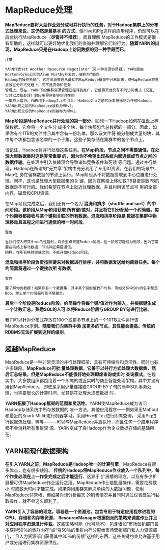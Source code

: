 MapReduce处理
===================================================================================
**MapReduce要将大型作业划分成可并行执行的任务，对于Hadoop集群上的分布式处理来说，这仍然是最基本
的方式**。像Hive和Pig这样的应用程序，仍然可以在后台执行MapReduce（**尽管并不推荐**），而且理解
MapReduce的工作模式是很有帮助的，这样就可以更好地优化我们的查询并理解它们的行为。**随着YARN的出
现，MapReduce只是在Hadoop上访问数据的另一种手段而已**。
```
注意 

YARN代表Yet Another Resource Negotiator（另一种资源协调器）。YARN是由Hortonworks公司的Arun Murthy开发的，被称为“面向
Hadoop的操作系统”。它将资源管理从最初的MapReduce框架中分离出来，使MapReduce将重点放在分布式处理上，而不是资源和任务
管理上。现在，YARN下的集群资源管理已经得到推广，它使得其他具有不同访问模式（交互、实时以及批处理）的应用程序能够同时在同
一集群上运行。YARN在Hadoop2.x中引入。Hadoop2.x之前的版本被标记为传统Hadoop。YARN出现之前的MapReduce被称为MRv1，
YARN出现之后的MapReduce则被称为MRv2。
```
**Map阶段是MapReduce并行处理的第一部分**。回想一下Hadoop如何在磁盘上存储数据。它会将一个文件分
成多个块，每个块都包含总数据的一部分。因此，如果你有个1TB的文件并且其中含有一份名单，那么该文件将
被分割成大量的块，其中每个块都包含该名单的一个子集，这些子集存储在集群中的各个节点上。

请记住，Hadoop将并行处理这些任务。**在Map阶段，节点之间不需要通信。在处理大型数据集时这是非常重要
的，因为你不希望出现系统内部通信或节点之间的数据传输**。在处理中引入依赖项会导致诸如竞争条件和死锁
等问题。通过并行处理，Hadoop在所谓的“无共享”架构中充分利用了专用IO资源。在我们的场景中，Map任
务在留存数据的节点上运行。Map阶段从不将数据提取到中心位置进行处理。同样，这也是处理大型数据集的关
键，因为在网络上移动数TB甚至是数PB的数据是不可行的。我们希望在节点上就近处理数据，并且利用该节点可
用的全部内存、磁盘和CPU资源。

在Map阶段完成之后，我们还有一个名为 **混洗和排序（shuffle and sort）的中间阶段。该阶段从Map阶段获取
所有键/值对，并且将它们分配给一个约简器。每个约简器都接收与某个键相关联的所有数据。混洗和排序阶段是
数据在集群中物理移动且进程之间进行通信的唯一时间段**。
```
警告

当我们深入研究Hive的性能时，将会重点规避Reduce阶段。这一阶段可能成为瓶颈，因为它需要在网络上移动数据，节点间还需要通信。
同样，在所有映射完成之前，不能开始Reduce阶段。
```
**混洗和排序阶段负责按照键来对数据进行排序，并将数据发送给约简器任务。每个约简器将通过一个键接收所
有数据**。
```
警告

要了解你的数据！如果你有一个数据集，其中某个键的值数不匀称，例如文件中50%的名字都是Bob，那么单个约简器可能不堪重负。
```

**最后一个阶段是Reduce阶段。约简操作将每个键/值对作为输入，并根据键生成一个计数汇总。熟悉SQL的人可
以将Reduce阶段与GROUP BY句进行比较**。

我们可以针对分布式存放在100个或更多节点上的一个10TB文件运行该MapReduce示例。**随着我们向集群中添
加更多的节点，其性能会提高。传统的RDBMS无法扩展到这样的级别**。

## 超越MapReduce 
MapReduce是一种非常灵活的并行处理框架，具有可伸缩性和灵活性，同时也有许多缺陷。**MapReduce可批
量处理数据，它善于以并行方式处理大数据集，然后汇总结果。但是MapReduce不能很好地处理即席查询或实时
查询模式**。在现实中，大多数组织都围绕着一个即席的或近实时的商业智能处理架构，其中并没有用到MapReduce。
即使是采用少量连接或GROUP BY子句的简单SQL事务处理，也需要很长的计算时间，尤其是在处理大规模数据
时。

**YARN拓展了Hadoop框架的范围和灵活性**。YARN使MapReduce成为访问Hadoop存储系统中所存放数据的
唯一方法。其他应用程序——例如采用Mahout和最近的Spark MLlib进行机器学习，采用Hive和Tez进行即席查询，
采用Pig进行数据流处理，等等———可以与MapReduce并肩执行，而且任何一个应用程序都不会消耗所有集群资
源。YARN变成了将Hadoop作为企业数据存储的基础所在。

## YARN和现代数据架构
**在引入YARN之前，MapReduce是Hadoop唯一的计算引擎**。MapReduce有很多优点，也有很多缺陷。
**传统的Hadoop将MapReduce作业放入一个队列中，每个作业必须在上一作业完成之后才能运行**。这源于
扩展槽的理念，以及有多少扩展槽可供MapReduce作业运行之用。MapReduce作业是批量操作，需要花费数小
时或数天时间才能完成。如果你用集群来解决单纯的大数据问题，使用MapReduce非常棒，但如果你想分析每天
的销售情况并且同时通过仪表盘进行钻取操作，就不会这么顺利了。

**YARN引入了容器的理念。容器是一个资源池，包含专用于特定应用程序进程的CPU、存储和内存等资源**。
**ResourceManager根据指派的策略来调度作业并且对应用程序资源进行仲裁**。这些策略可能（也可能不）
包含诸如“市场营销部门最多获得50％的集群内存”或“将50％的集群内存分配给市场营销部门和人力资源部门，
且人力资源部门获得其中30％的份额”这样的东西。这些关键约束允许基于用户或分组进行集群资源供应。





















